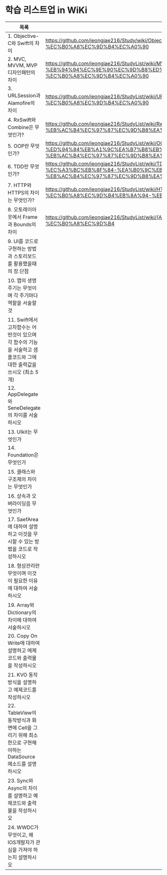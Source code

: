 # 학습 리스트업 in WiKi

| 목록 | URL |
| ------ | ------ |
| 1. Objective-C와 Swift의 차이 | https://github.com/jeongjae216/Study/wiki/Objective-C%EC%99%80-Swift%EC%9D%98-%EC%B0%A8%EC%9D%B4%EC%A0%90 |
| 2. MVC, MVVM, MVP 디자인패턴의 차이 | https://github.com/jeongjae216/StudyList/wiki/MVC,-MVVM,-MVP-%EB%94%94%EC%9E%90%EC%9D%B8%ED%8C%A8%ED%84%B4%EC%9D%98-%EC%B0%A8%EC%9D%B4%EC%A0%90 |
| 3. URLSession과 Alamofire의 차이 | https://github.com/jeongjae216/StudyList/wiki/URLSession%EA%B3%BC-Alamofire%EC%9D%98-%EC%B0%A8%EC%9D%B4%EC%A0%90 |
| 4. RxSwift와 Combine은 무엇인가? | https://github.com/jeongjae216/StudyList/wiki/RxSwift,-Combine%EC%9D%80-%EB%AC%B4%EC%97%87%EC%9D%B8%EA%B0%80%3F |
| 5. OOP란 무엇인가? | https://github.com/jeongjae216/StudyList/wiki/OOP(%EA%B0%9D%EC%B2%B4%EC%A7%80%ED%96%A5-%ED%94%84%EB%A1%9C%EA%B7%B8%EB%9E%98%EB%B0%8D)%EB%9E%80-%EB%AC%B4%EC%97%87%EC%9D%B8%EA%B0%80%3F |
| 6. TDD란 무엇인가? | https://github.com/jeongjae216/StudyList/wiki/TDD(%ED%85%8C%EC%8A%A4%ED%8A%B8-%EC%A3%BC%EB%8F%84-%EA%B0%9C%EB%B0%9C)%EB%9E%80-%EB%AC%B4%EC%97%87%EC%9D%B8%EA%B0%80%3F |
| 7. HTTP와 HTTPS의 차이는 무엇인가? | https://github.com/jeongjae216/StudyList/wiki/HTTP%EC%99%80-HTTPS%EC%9D%98-%EC%B0%A8%EC%9D%B4%EB%8A%94-%EB%AC%B4%EC%97%87%EC%9D%B8%EA%B0%80%3F |
| 8. 오토레이아웃에서 Frame과 Bounds의 차이 | https://github.com/jeongjae216/StudyList/wiki/(AutoLayout)-Frame%EA%B3%BC-Bounds%EC%9D%98-%EC%B0%A8%EC%9D%B4 |
| 9. UI를 코드로 구현하는 방법과 스토리보드를 활용했을때의 장.단점 |  |
| 10. 앱의 생명주기는 무엇이며 각 주기마다 역할을 서술할 것 |  |
| 11. Swift에서 고차함수는 어떤것이 있으며 각 함수의 기능을 서술하고 샘플코드와 그에대한 출력값을 쓰시오 (최소 5개) |  |
| 12. AppDelegate와 SeneDelegate의 차이를 서술하시오 |  |
| 13. UIkit는 무엇인가 |  |
| 14. Foundation은 무엇인가 |  |
| 15. 클래스와 구조체의 차이는 무엇인가 |  |
| 16. 상속과 오버라이딩음 무엇인가 |  |
| 17. SaefArea에 대하여 설명하고 이것을 무시할 수 있는 방법을 코드로 작성하시오 |  |
| 18. 형상관리란 무엇이며 이것이 필요한 이유에 대하여 서술하시오 |  |
| 19. Array와 Dictionary의 차이에 대하여 서술하시오 |  |
| 20. Copy On Write에 대하여 설명하고 에제코드와 출력물을 작성하시오 |  |
| 21. KVO 동작방식을 설명하고 예제코드를 작성하시오 |  |
| 22. TableView의 동작방식과 화면에 Cell을 그리기 위해 최소한으로 구현해야하는 DataSource 메소드를 설명하시오 |  |
| 23. Sync와 Async의 차이를 설명하고 예제코드와 출력물을 작성하시오 |  |
| 24. WWDC가 무엇이고, 왜 IOS개발자가 관심을 가져야 하는지 설명하시오 |  |
